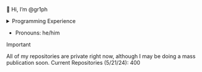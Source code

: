 👋 Hi, I’m @gr1ph

<details>

<summary>Programming Experience</summary>

- Specializations: Javascript, HTML, CSS, Javascript

- Years of experience:
  - 5-7

- Languages I have worked with:
- C++, C#, C, Assembly, Ruby, Bash, Powershell, Javascript, Python, HTML, CSS, Scala, Python, ReactJS, Node.js, YAML, Kotlin, Solidity, Swift, GDScript, Batch, Wolfram (Mathmatica), ASM, Astro, SCSS, Django, Objective-C++, Discord.js, Mermaid.js, and much more.

</details>

- Pronouns: he/him

> [!IMPORTANT]
> All of my repositories are private right now, although I may be doing a mass publication soon.
> Current Repositories (5/21/24): 400

<!---
gr1ph/gr1ph is a ✨ special ✨ repository because its `README.md` (this file) appears on your GitHub profile.
You can click the Preview link to take a look at your changes.
--->
